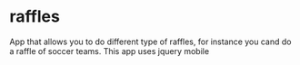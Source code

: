 raffles
=======

App that allows you to do different type of raffles, for instance you cand do a raffle of soccer teams. This app uses jquery mobile
